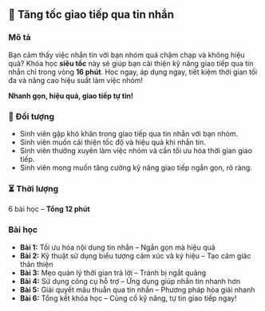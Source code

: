 ## 📌 Tăng tốc giao tiếp qua tin nhắn  

### Mô tả  
Bạn cảm thấy việc nhắn tin với bạn nhóm quá chậm chạp và không hiệu quả? Khóa học **siêu tốc** này sẽ giúp bạn cải thiện kỹ năng giao tiếp qua tin nhắn chỉ trong vòng **16 phút**. Học ngay, áp dụng ngay, tiết kiệm thời gian tối đa và nâng cao hiệu suất làm việc nhóm!

**Nhanh gọn, hiệu quả, giao tiếp tự tin!**

### 🎯 Đối tượng  
- Sinh viên gặp khó khăn trong giao tiếp qua tin nhắn với bạn nhóm.  
- Sinh viên muốn cải thiện tốc độ và hiệu quả khi nhắn tin.  
- Sinh viên thường xuyên làm việc nhóm và cần tối ưu hóa thời gian giao tiếp.  
- Sinh viên mong muốn tăng cường kỹ năng giao tiếp ngắn gọn, rõ ràng.

### ⏳ Thời lượng  
6 bài học – **Tổng 12 phút**  

### Bài học  
- **Bài 1:** Tối ưu hóa nội dung tin nhắn – Ngắn gọn mà hiệu quả  
- **Bài 2:** Kỹ thuật sử dụng biểu tượng cảm xúc và ký hiệu – Tạo cảm giác thân thiện  
- **Bài 3:** Mẹo quản lý thời gian trả lời – Tránh bị ngắt quãng  
- **Bài 4:** Sử dụng công cụ hỗ trợ – Ứng dụng giúp nhắn tin nhanh hơn  
- **Bài 5:** Giải quyết mâu thuẫn qua tin nhắn – Phương pháp hòa giải nhanh  
- **Bài 6:** Tổng kết khóa học – Củng cố kỹ năng, tự tin giao tiếp ngay!